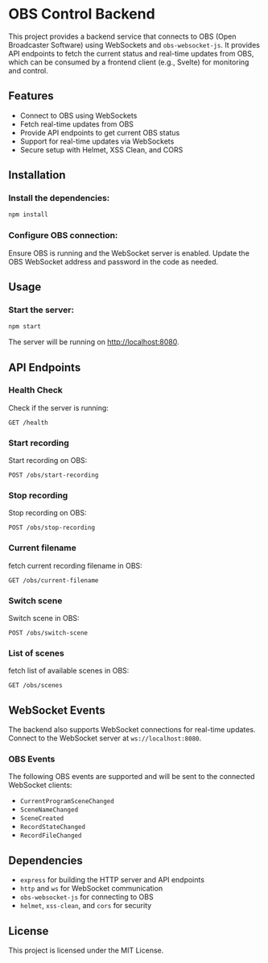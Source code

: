 # OBS Control Backend

This project provides a backend service that connects to OBS (Open Broadcaster Software) using WebSockets and `obs-websocket-js`. It provides API endpoints to fetch the current status and real-time updates from OBS, which can be consumed by a frontend client (e.g., Svelte) for monitoring and control.

## Features

- Connect to OBS using WebSockets
- Fetch real-time updates from OBS
- Provide API endpoints to get current OBS status
- Support for real-time updates via WebSockets
- Secure setup with Helmet, XSS Clean, and CORS

## Installation

### Install the dependencies:

```bash
npm install
```

### Configure OBS connection:

Ensure OBS is running and the WebSocket server is enabled. Update the OBS WebSocket address and password in the code as needed.

## Usage

### Start the server:

```bash
npm start
```

The server will be running on [http://localhost:8080](http://localhost:8080).

## API Endpoints

### Health Check

Check if the server is running:

```http
GET /health
```

### Start recording

Start recording on OBS:

```http
POST /obs/start-recording
```

### Stop recording

Stop recording on OBS:

```http
POST /obs/stop-recording
```

### Current filename

fetch current recording filename in OBS:

```http
GET /obs/current-filename
```

### Switch scene

Switch scene in OBS:

```http
POST /obs/switch-scene
```

### List of scenes

fetch list of available scenes in OBS:

```http
GET /obs/scenes
```

## WebSocket Events

The backend also supports WebSocket connections for real-time updates. Connect to the WebSocket server at `ws://localhost:8080`.

### OBS Events

The following OBS events are supported and will be sent to the connected WebSocket clients:

- `CurrentProgramSceneChanged`
- `SceneNameChanged`
- `SceneCreated`
- `RecordStateChanged`
- `RecordFileChanged`

## Dependencies

- `express` for building the HTTP server and API endpoints
- `http` and `ws` for WebSocket communication
- `obs-websocket-js` for connecting to OBS
- `helmet`, `xss-clean`, and `cors` for security

## License

This project is licensed under the MIT License.
